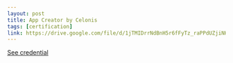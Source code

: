 ```yaml
---
layout: post
title: App Creator by Celonis
tags: [certification]
link: https://drive.google.com/file/d/1jTMIDrrNdBnH5r6fFyTz_raPPdUZjiNH/view?usp=sharing
---
```


<a href="https://drive.google.com/file/d/1jTMIDrrNdBnH5r6fFyTz_raPPdUZjiNH/view?usp=sharing" target="_blank">See credential</a>
